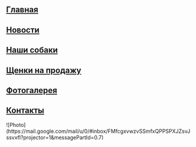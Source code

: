 
 <h2 align="left"> <a href="https://kirillgorlov123.github.io/Kennel-of-dogs-KrasnoeSelo/glavnaya">Главная</a></h2>
 <h2 align="left"> <a href="https://kirillgorlov123.github.io/Kennel-of-dogs-KrasnoeSelo/news">Новости</a></h2>
 <h2 align="left"> <a href="https://kirillgorlov123.github.io/Kennel-of-dogs-KrasnoeSelo/Our-dogs">Наши собаки</a></h2>
 <h2 align="left"> <a href="https://kirillgorlov123.github.io/Kennel-of-dogs-KrasnoeSelo/Puppies for sale">Щенки на продажу</a></h2> 
 <h2 align="left"> <a href="https://kirillgorlov123.github.io/Kennel-of-dogs-KrasnoeSelo/Photo Gallery">Фотогалерея</a></h2>
 <h2 align="left"> <a href="https://kirillgorlov123.github.io/Kennel-of-dogs-KrasnoeSelo/Контакты">Контакты</a></h2>
![Photo](https://mail.google.com/mail/u/0/#inbox/FMfcgxvwzvSSmfxQPPSPXJZsvJssvxfl?projector=1&messagePartId=0.7)
